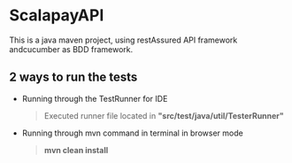 # ScalapayAPI
This is a java maven project, using restAssured API framework andcucumber as BDD framework.

## 2 ways to run the tests
- Running through the TestRunner for IDE
  > Executed runner file located in **"src/test/java/util/TesterRunner"** 
- Running through mvn command in terminal in browser mode
  > **mvn clean install** 

